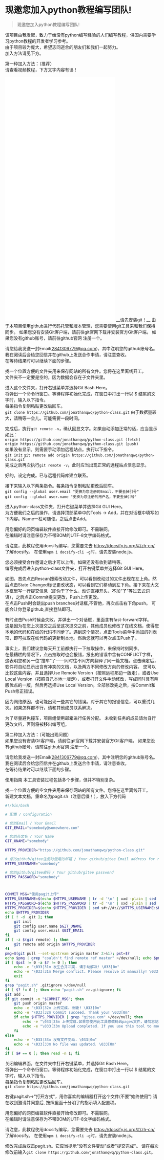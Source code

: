 # 现邀您加入python教程编写团队!

> 现邀您加入python教程编写团队!

该项目由我发起，致力于给没有python编写经验的人们编写教程，供国内需要学习python教程的开发者学习参考。  
由于项目较为庞大，希望志同道合的朋友们和我们一起努力。  
加入方法请见下方。

第一种加入方法：（推荐）  
请查看视频教程，下方文字内容有误！  
<iframe scrolling="no" style="position:relative; height:800px; width:360px; top:0px; border-width:0px" src="//player.bilibili.com/player.html?aid=930475825&bvid=BV1EK4y1d7Nj&cid=335584680&page=1"></iframe>
__请先安装git！__  
由于本项目使用github进行代码托管和版本管理，您需要使用git工具来和我们保持同步。  
如果您没有安装Git客户端，请前往git官网下载并安装官方Git客户端。  
如果您没有github账号，请前往github官网 注册一个。

请您给我发送一封Email(2841306779@qq.com)，其中注明您的github账号名。  
我在阅读后会给您回信并在github上发送合作申请，请注意查收。  
在等待结果时可以继续下面的步骤。

找一个位置方便的文件夹用来保存网站的所有文件。您将在这里离线开工。  
文件夹不一定要是空的，因为数据会存在子文件夹里。

进入这个文件夹，打开右键菜单并选择Git Bash Here。  
将弹出一个命令行窗口。等待程序初始化完成，在窗口中打出一行以 $ 结尾的文字时，输入以下指令。  
每条指令复制粘贴更改后回车。  
```git clone https://github.com/jonathanqwq/python-class.git```
由于数据量较大，请稍等一会儿。可能需要一段时间。

完成后，执行```git remote -v```，确认回显文字。如果自动添加正常的话，应当显示如此：  
```origin https://github.com/jonathanqwq/python-class.git (fetch)```  
```origin https://github.com/jonathanqwq/python-class.git (push)```  
如果没有显示，则需要手动添加远程站点。执行以下指令。  
```git init``` 
```git remote add origin https://github.com/jonathanqwq/python-class.git```  
完成之后再次执行```git remote -v```，此时应当出现正常的远程站点信息显示。

好的，设定完成。已与远程代码库建立联系。

接下来输入以下两条指令。每条指令复制粘贴更改后回车。  
```git config --global user.email "更换为您注册的Email，不要去掉引号"```  
```git config --global user.name "更换为您注册的用户名，不要去掉引号"```  

进入python-class文件夹，打开右键菜单并选择Git GUI Here。  
为方便我们之后的操作，请选择顶部菜单中的Tools -> Add，并在对话框中填写如下内容。Name一栏可随便。之后点击Add。  

用您偏好的网页编辑软件直接开始修改即可。不需联网。  
在编辑时请注意保存为不带BOM的UTF-8文字编码格式。 

请注意，此教程使用docsify编写，您需要先去 https://docsify.js.org/#/zh-cn/ 了解docsify。
在使用```npm i docsify-cli -g```时，请先安装node.js。
 
您必须接受合作邀请之后才可以上传。如果还没有收到请稍等。  
编写完成后进入python-class文件夹，打开右键菜单并选择Git GUI Here。  


如图，首先点击Rescan搜索改动文件，可以看到改动过的文件出现在左上角。然后点击State Changed标记更改状态，可以看到它们移动到左下角。接下来在大文本框里写一行提交信息（即你干了什么，动词直接开头，不加“了”等过去式词语），之后点击Commit提交更改，Push上传更改。  
在点击Push时会跳出push branches对话框,不管他，再次点击右下角push。
可能会让你登录github,直接登陆即可。

有时点击Push时候会失败，并弹出一个对话框，里面含有fast-forward字样。  
这是因为在您上次提交之后至这次提交之前，其他成员也修改了在线文档，使得您本地的代码和在线的代码不同步了。遇到这个情况，点击Tools菜单中添加的列表项，即可拉取在线代码的更新到本地。然后您就可以再次点击Push了。

事实上，我们建议您每天开工前都执行一下拉取操作，来保持时刻同步。  
在最糟糕的情况下，点击拉取时也会报错，报出的错误中含有CONFLICT字样，这表明您和另一位“撞车”了——同时往不同方向翻译了同一篇文档。点击确定后，软件将自动显示出含有冲突的文档，以及两方不同修改方向的修改内容。
您可以比较这些内容，并且选择Use Remote Version（按照远程那边一版走），或者Use Local Version（按照自己本地一版走），或者打开文件手动修改，写成同时具有两版优点的一版，然后再选择Use Local Version。全部修改完之后，按Commit和Push修正错误。

因为网络原因，也可能出现一些其它的错误。对于其它的报错信息，可以重试几次。如果怎样都不行，请和其他成员联系解决。

为了尽量避免撞车，项目组使用邮箱进行任务分配。
未收到任务的成员请勿自行更改文档，否则将被移出编写组。

第二种加入方法：（可能出现问题）  
如果您没有安装Git客户端，请前往git官网下载并安装官方Git客户端。 
 如果您没有github账号，请前往github官网 注册一个。

请您给我发送一封Email(2841306779@qq.com)，其中注明您的github账号名。  
我在阅读后会给您回信并在github上发送合作申请，请注意查收。  
在等待结果时可以继续下面的步骤。

使用指南
本工具安装过程包括多个步骤，但并不特别复杂。

找一个位置方便的空文件夹用来保存网站的所有文件。您将在这里离线开工。  
新建文本文档，重命名为pagit.sh（注意后缀！），放入下方代码  
```pagit.sh 此工具由zbx1425编写，jonathanqwq修改。
#!/bin/bash

# 配置 / Configuration

# 您的Email / Your Email  
GIT_EMAIL="somebody@somewhere.com"

# 您的英文名 / Your Name  
GIT_UNAME="somebody"
 
HTTPS_PROVIDER="https://github.com/jonathanqwq/python-class.git"

# 您的github/gitee注册时使用的邮箱 / Your github/gitee Email address for registration  
HTTPS_USERNAME="somebody"

# 您的github/gitee密码 / Your github/gitee password  
HTTPS_PASSWORD="somebody"



COMMIT_MSG="使用pagit上传"  
HTTPS_USERNAME=$(echo $HTTPS_USERNAME | tr -d '\n' | xxd -plain | sed 's/\(..\)/%\1/g')  
HTTPS_PASSWORD=$(echo $HTTPS_PASSWORD | tr -d '\n' | xxd -plain | sed 's/\(..\)/%\1/g')  
HTTPS_PROVIDER=$(echo $HTTPS_PROVIDER | sed s#://#://$HTTPS_USERNAME:$HTTPS_PASSWORD@#)  
echo $HTTPS_PROVIDER  
if [ ! -d .git ]; then  
	git init  
	git config user.name $GIT_UNAME  
	git config user.email $GIT_EMAIL  
fi  
if [ -z $(git remote) ]; then  
	git remote add origin $HTTPS_PROVIDER  
fi  
pmg=$(git pull --set-upstream origin master 2>&1); pst=$?  
echo $pmg | grep "couldn't find remote ref master" >/dev/null; echo $pmg  
if [ $pst != 0 -a $? != 0 ]; then  
	echo -e "\033[31m 发生合并冲突. 请手动解决! \033[0m"  
	echo -e "\033[31m Merge conflict. Please resolve it manually! \033[0m"  
	exit  
fi  
grep "pagit.sh" .gitignore >/dev/null  
if [ $? != 0 ]; then echo "pagit.sh" >>.gitignore; fi  
git add .  
if git commit -m "$COMMIT_MSG"; then  
	git push origin master  
	echo -e "\033[32m 上传完成. 谢谢! \033[0m"  
	echo -e "\033[32m Commit succeed. Thank you! \033[0m"  
	if echo $HTTPS_PROVIDER | grep "gitee.com" >/dev/null; then  
		echo -e "\033[33m 上传完成.如果您使用此工具修改码云pages文件，请勿忘记在码云网站上手动更新Pages. \033[0m"  
		echo -e "\033[33m Upload completed. If you use this tool to modify the pages file, please do not forget to manually update pages on code cloud website \033[0m"  
	fi  
else  
	echo -e "\033[33m 没有文件变动. \033[0m"  
	echo -e "\033[33m No file was updated. \033[0m"  
fi  
if [ $# == 0 ]; then read -n 1; fi
```

关闭编辑界面，在文件夹中打开右键菜单，并选择Git Bash Here。  
将弹出一个命令行窗口。等待程序初始化完成，在窗口中打出一行以 $ 结尾的文字时，输入以下指令。  
每条指令复制粘贴更改后回车。  
```git clone https://github.com/jonathanqwq/python-class.git```

右键pagit.sh->"打开方式"，用你喜欢的编辑器打开这个文件(不要"始终使用")
请在收到邀请并同意后, 按照里面十分明了的指示填入配置项。

用您偏好的网页编辑软件直接开始修改即可。不需联网。  
在编辑时请注意保存为不带BOM的UTF-8文字编码格式。 

请注意，此教程使用docsify编写，您需要先去 https://docsify.js.org/#/zh-cn/ 了解docsify。
在使用```npm i docsify-cli -g```时，请先安装node.js。

修改完成后双击pagit.sh。它应当提示"没有文件变动"或者"提交完成"。
请在每次修改前输入```git clone https://github.com/jonathanqwq/python-class.git```。
